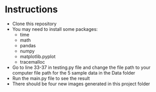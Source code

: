 # Instructions
- Clone this repository
- You may need to install some packages:
    - time
    - math
    - pandas
    - numpy
    - matplotlib.pyplot
    - tracemalloc
- Go to line 33-37 in testing.py file and change the file path to your computer file path for the 5 sample data in the Data folder
- Run the main.py file to see the result
- There should be four new images generated in this project folder
